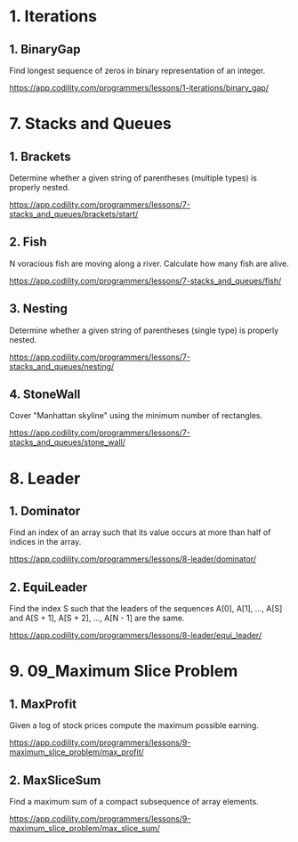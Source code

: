 # 1. Iterations

## 1. BinaryGap

Find longest sequence of zeros in binary representation of an integer.

https://app.codility.com/programmers/lessons/1-iterations/binary_gap/

# 7. Stacks and Queues

## 1. Brackets

Determine whether a given string of parentheses (multiple types) is properly nested.

https://app.codility.com/programmers/lessons/7-stacks_and_queues/brackets/start/

## 2. Fish

N voracious fish are moving along a river. Calculate how many fish are alive.

https://app.codility.com/programmers/lessons/7-stacks_and_queues/fish/

## 3. Nesting

Determine whether a given string of parentheses (single type) is properly nested.

https://app.codility.com/programmers/lessons/7-stacks_and_queues/nesting/

## 4. StoneWall

Cover "Manhattan skyline" using the minimum number of rectangles.

https://app.codility.com/programmers/lessons/7-stacks_and_queues/stone_wall/

# 8. Leader

## 1. Dominator

Find an index of an array such that its value occurs at more than half of indices in the array.

https://app.codility.com/programmers/lessons/8-leader/dominator/

## 2. EquiLeader

Find the index S such that the leaders of the sequences A[0], A[1], ..., A[S] and A[S + 1], A[S + 2], ..., A[N - 1] are the same.

https://app.codility.com/programmers/lessons/8-leader/equi_leader/

# 9. 09_Maximum Slice Problem

## 1. MaxProfit

Given a log of stock prices compute the maximum possible earning.

https://app.codility.com/programmers/lessons/9-maximum_slice_problem/max_profit/

## 2. MaxSliceSum

Find a maximum sum of a compact subsequence of array elements.

https://app.codility.com/programmers/lessons/9-maximum_slice_problem/max_slice_sum/
